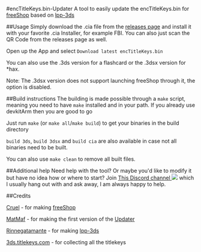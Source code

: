 
#encTitleKeys.bin-Updater
A tool to easily update the encTitleKeys.bin for [freeShop](https://github.com/Cruel/freeShop) based on [lpp-3ds](https://github.com/Rinnegatamante/lpp-3ds)

##Usage
Simply download the .cia file from the [releases page](/releases) and install it with your favorite .cia Installer, for example FBI. You can also just scan the QR Code from the releases page as well.

Open up the App and select `Download latest encTitleKeys.bin`

You can also use the .3ds version for a flashcard or the .3dsx version for *hax.

Note: The .3dsx version does not support launching freeShop through it, the option is disabled.

##Build instructions
The building is made possible through a `make` script, meaning you need to have `make` installed and in your path. If you already use devkitArm then you are good to go

Just run `make` (or `make all`/`make build`) to get your binaries in the build directory

`build 3ds`, `build 3dsx` and `build cia` are also available in case not all binaries need to be built.

You can also use `make clean` to remove all built files.

##Additional help
Need help with the tool? Or maybe you'd like to modify it but have no idea how or where to start? Join [This Discord channel ![](https://discordapp.com/api/servers/175668882231525376/widget.png)](https://discord.gg/fXHkQNP) which I usually hang out with and ask away, I am always happy to help.

##Credits

[Cruel](https://github.com/Cruel/) - for making [freeShop](https://github.com/Cruel/freeShop)

[MatMaf](https://github.com/MatMaf/) - for making the first version of the [Updater](https://github.com/MatMaf/encTitleKeys.bin-Updater)

[Rinnegatamante](https://github.com/Rinnegatamante/) - for making [lpp-3ds](https://github.com/Rinnegatamante/lpp-3ds)

[3ds.titlekeys.com](https://3ds.titlekeys.com/) - for collecting all the titlekeys
